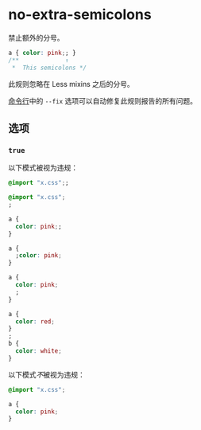 # no-extra-semicolons

禁止额外的分号。

```css
a { color: pink;; }
/**             ↑
 *  This semicolons */
```

此规则忽略在 Less mixins 之后的分号。

[命令行](../../../docs/user-guide/cli.md#自动修复错误)中的 `--fix` 选项可以自动修复此规则报告的所有问题。

## 选项

### `true`

以下模式被视为违规：

```css
@import "x.css";;
```

```css
@import "x.css";
;
```

```css
a {
  color: pink;;
}
```

```css
a {
  ;color: pink;
}
```

```css
a {
  color: pink;
  ;
}
```

```css
a {
  color: red;
}
;
b {
  color: white;
}
```

以下模式*不*被视为违规：

```css
@import "x.css";
```

```css
a {
  color: pink;
}
```
